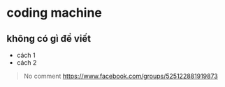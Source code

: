 # coding machine
## không có gì để viết
* cách 1
* cách 2
> No comment
<https://www.facebook.com/groups/525122881919873>

